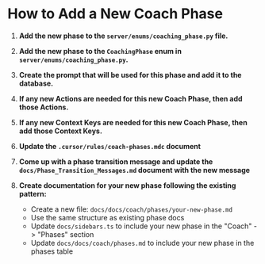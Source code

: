 # How to Add a New Coach Phase

1. **Add the new phase to the `server/enums/coaching_phase.py` file.**

2. **Add the new phase to the `CoachingPhase` enum in `server/enums/coaching_phase.py`.**

3. **Create the prompt that will be used for this phase and add it to the database.**

4. **If any new Actions are needed for this new Coach Phase, then add those Actions.**

5. **If any new Context Keys are needed for this new Coach Phase, then add those Context Keys.**

6. **Update the `.cursor/rules/coach-phases.mdc` document**

7. **Come up with a phase transition message and update the `docs/Phase_Transition_Messages.md` document with the new message**

8. **Create documentation for your new phase following the existing pattern:**

   - Create a new file: `docs/docs/coach/phases/your-new-phase.md`
   - Use the same structure as existing phase docs
   - Update `docs/sidebars.ts` to include your new phase in the "Coach" -> "Phases" section
   - Update `docs/docs/coach/phases.md` to include your new phase in the phases table
